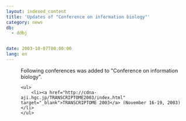 ```yaml
---
layout: indexed_content
title: 'Updates of "Conference on information biology"'
category: news
db:
  - ddbj


date: 2003-10-07T00:00:00
lang: en
---
```


<dd>Following conferences was added to "Conference on information biology".

    <ul>
        <li><a href="http://cdna-aji.hgc.jp/TRANSCRIPTOME2003/index.html" target="_blank">TRANSCRIPTOME 2003</a> (November 16-19, 2003)</li>
    </ul>
</dd>

